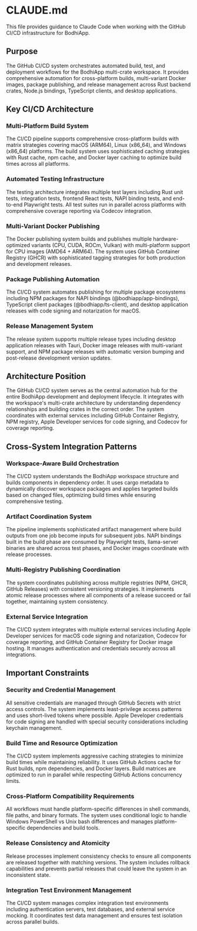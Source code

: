 # CLAUDE.md

This file provides guidance to Claude Code when working with the GitHub CI/CD infrastructure for BodhiApp.

## Purpose

The GitHub CI/CD system orchestrates automated build, test, and deployment workflows for the BodhiApp multi-crate workspace. It provides comprehensive automation for cross-platform builds, multi-variant Docker images, package publishing, and release management across Rust backend crates, Node.js bindings, TypeScript clients, and desktop applications.

## Key CI/CD Architecture

### Multi-Platform Build System
The CI/CD pipeline supports comprehensive cross-platform builds with matrix strategies covering macOS (ARM64), Linux (x86_64), and Windows (x86_64) platforms. The build system uses sophisticated caching strategies with Rust cache, npm cache, and Docker layer caching to optimize build times across all platforms.

### Automated Testing Infrastructure
The testing architecture integrates multiple test layers including Rust unit tests, integration tests, frontend React tests, NAPI binding tests, and end-to-end Playwright tests. All test suites run in parallel across platforms with comprehensive coverage reporting via Codecov integration.

### Multi-Variant Docker Publishing
The Docker publishing system builds and publishes multiple hardware-optimized variants (CPU, CUDA, ROCm, Vulkan) with multi-platform support for CPU images (AMD64 + ARM64). The system uses GitHub Container Registry (GHCR) with sophisticated tagging strategies for both production and development releases.

### Package Publishing Automation
The CI/CD system automates publishing for multiple package ecosystems including NPM packages for NAPI bindings (@bodhiapp/app-bindings), TypeScript client packages (@bodhiapp/ts-client), and desktop application releases with code signing and notarization for macOS.

### Release Management System
The release system supports multiple release types including desktop application releases with Tauri, Docker image releases with multi-variant support, and NPM package releases with automatic version bumping and post-release development version updates.

## Architecture Position

The GitHub CI/CD system serves as the central automation hub for the entire BodhiApp development and deployment lifecycle. It integrates with the workspace's multi-crate architecture by understanding dependency relationships and building crates in the correct order. The system coordinates with external services including GitHub Container Registry, NPM registry, Apple Developer services for code signing, and Codecov for coverage reporting.

## Cross-System Integration Patterns

### Workspace-Aware Build Orchestration
The CI/CD system understands the BodhiApp workspace structure and builds components in dependency order. It uses cargo metadata to dynamically discover workspace packages and applies targeted builds based on changed files, optimizing build times while ensuring comprehensive testing.

### Artifact Coordination System
The pipeline implements sophisticated artifact management where build outputs from one job become inputs for subsequent jobs. NAPI bindings built in the build phase are consumed by Playwright tests, llama-server binaries are shared across test phases, and Docker images coordinate with release processes.

### Multi-Registry Publishing Coordination
The system coordinates publishing across multiple registries (NPM, GHCR, GitHub Releases) with consistent versioning strategies. It implements atomic release processes where all components of a release succeed or fail together, maintaining system consistency.

### External Service Integration
The CI/CD system integrates with multiple external services including Apple Developer services for macOS code signing and notarization, Codecov for coverage reporting, and GitHub Container Registry for Docker image hosting. It manages authentication and credentials securely across all integrations.

## Important Constraints

### Security and Credential Management
All sensitive credentials are managed through GitHub Secrets with strict access controls. The system implements least-privilege access patterns and uses short-lived tokens where possible. Apple Developer credentials for code signing are handled with special security considerations including keychain management.

### Build Time and Resource Optimization
The CI/CD system implements aggressive caching strategies to minimize build times while maintaining reliability. It uses GitHub Actions cache for Rust builds, npm dependencies, and Docker layers. Build matrices are optimized to run in parallel while respecting GitHub Actions concurrency limits.

### Cross-Platform Compatibility Requirements
All workflows must handle platform-specific differences in shell commands, file paths, and binary formats. The system uses conditional logic to handle Windows PowerShell vs Unix bash differences and manages platform-specific dependencies and build tools.

### Release Consistency and Atomicity
Release processes implement consistency checks to ensure all components are released together with matching versions. The system includes rollback capabilities and prevents partial releases that could leave the system in an inconsistent state.

### Integration Test Environment Management
The CI/CD system manages complex integration test environments including authentication servers, test databases, and external service mocking. It coordinates test data management and ensures test isolation across parallel builds.